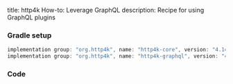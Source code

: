 title: http4k How-to: Leverage GraphQL
description: Recipe for using GraphQL plugins 

### Gradle setup

```groovy
implementation group: "org.http4k", name: "http4k-core", version: "4.14.0.0"
implementation group: "org.http4k", name: "http4k-graphql", version: "4.14.0.0"
```

### Code [<img class="octocat"/>](https://github.com/http4k/http4k/blob/master/src/docs/guide/howto/leverage_graphql/example.kt)

<script src="https://gist-it.appspot.com/https://github.com/http4k/http4k/blob/master/src/docs/guide/howto/leverage_graphql/example.kt"></script>
